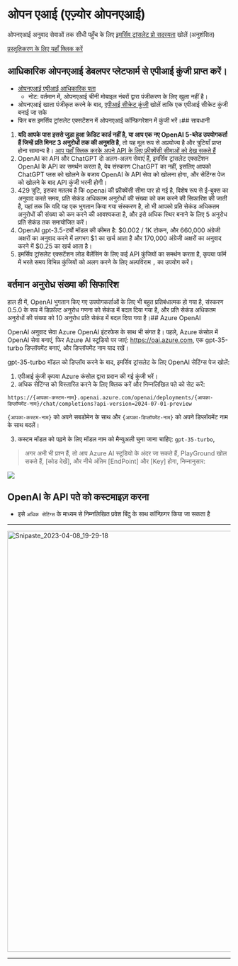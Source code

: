 # ओपन एआई (एज़्योर ओपनएआई)

ओपनएआई अनुवाद सेवाओं तक सीधी पहुँच के लिए [इमर्सिव ट्रांसलेट प्रो सदस्यता](https://immersivetranslate.com/en/pricing/) खोलें (अनुशंसित)

[प्रस्तुतिकरण के लिए यहाँ क्लिक करें](https://immersivetranslate.com/en/pricing/)

## आधिकारिक ओपनएआई डेवलपर प्लेटफार्म से एपीआई कुंजी प्राप्त करें।

- [ओपनएआई एपीआई आधिकारिक पता](https://openai.com/api/)
  - नोट: वर्तमान में, ओपनएआई चीनी मोबाइल नंबरों द्वारा पंजीकरण के लिए खुला नहीं है।
- ओपनएआई खाता पंजीकृत करने के बाद, [एपीआई सीक्रेट कुंजी](https://platform.openai.com/account/api-keys) खोलें ताकि एक एपीआई सीक्रेट कुंजी बनाई जा सके
- फिर बस इमर्सिव ट्रांसलेट एक्सटेंशन में ओपनएआई कॉन्फ़िगरेशन में कुंजी भरें।## सावधानी

1. **यदि आपके पास इससे जुड़ा हुआ क्रेडिट कार्ड नहीं है, या आप एक नए OpenAI 5-ब्लेड उपयोगकर्ता हैं जिन्हें प्रति मिनट 3 अनुरोधों तक की अनुमति है**, तो यह मूल रूप से अप्रयोज्य है और त्रुटियाँ प्राप्त होना सामान्य है। [आप यहाँ क्लिक करके अपने API के लिए फ्रीक्वेंसी सीमाओं को देख सकते हैं](https://platform.openai.com/account/rate-limits)
2. OpenAI का API और ChatGPT दो अलग-अलग सेवाएं हैं, इमर्सिव ट्रांसलेट एक्सटेंशन OpenAI के API का समर्थन करता है, वेब संस्करण ChatGPT का नहीं, इसलिए आपको ChatGPT प्लस को खोलने के बजाय OpenAI के API सेवा को खोलना होगा, और सेटिंग्स पेज को खोलने के बाद API कुंजी भरनी होगी।
3. 429 त्रुटि, इसका मतलब है कि openai की फ्रीक्वेंसी सीमा पार हो गई है, विशेष रूप से ई-बुक्स का अनुवाद करते समय, प्रति सेकंड अधिकतम अनुरोधों की संख्या को कम करने की सिफारिश की जाती है, यहां तक कि यदि यह एक भुगतान किया गया संस्करण है, तो भी आपको प्रति सेकंड अधिकतम अनुरोधों की संख्या को कम करने की आवश्यकता है, और इसे अधिक स्थिर बनाने के लिए 5 अनुरोध प्रति सेकंड तक समायोजित करें।
4. OpenAI gpt-3.5-टर्बो मॉडल की कीमत है: $0.002 / 1K टोकन, और 660,000 अंग्रेजी अक्षरों का अनुवाद करने में लगभग $1 का खर्च आता है और 170,000 अंग्रेजी अक्षरों का अनुवाद करने में $0.25 का खर्च आता है।
5. इमर्सिव ट्रांसलेट एक्सटेंशन लोड बैलेंसिंग के लिए कई API कुंजियों का समर्थन करता है, कृपया फॉर्म में भरते समय विभिन्न कुंजियों को अलग करने के लिए अल्पविराम `,` का उपयोग करें।

## वर्तमान अनुरोध संख्या की सिफारिश

हाल ही में, OpenAI भुगतान किए गए उपयोगकर्ताओं के लिए भी बहुत प्रतिबंधात्मक हो गया है, संस्करण 0.5.0 के रूप में डिफ़ॉल्ट अनुरोध गणना को सेकंड में बदल दिया गया है, और प्रति सेकंड अधिकतम अनुरोधों की संख्या को 10 अनुरोध प्रति सेकंड में बदल दिया गया है।## Azure OpenAI

OpenAI अनुवाद सेवा Azure OpenAI इंटरफेस के साथ भी संगत है। पहले, Azure कंसोल में OpenAI सेवा बनाएं, फिर Azure AI स्टूडियो पर जाएं: https://oai.azure.com, एक gpt-35-turbo डिप्लॉयमेंट बनाएं, और डिप्लॉयमेंट नाम याद रखें।

gpt-35-turbo मॉडल को डिप्लॉय करने के बाद, इमर्सिव ट्रांसलेट के लिए OpenAI सेटिंग्स पेज खोलें:

1. एपीआई कुंजी कृपया Azure कंसोल द्वारा प्रदान की गई कुंजी भरें।
2. अधिक सेटिंग्स को विस्तारित करने के लिए क्लिक करें और निम्नलिखित पते को सेट करें:

`https://{आपका-कस्टम-नाम}.openai.azure.com/openai/deployments/{आपका-डिप्लॉयमेंट-नाम}/chat/completions?api-version=2024-07-01-preview`

`{आपका-कस्टम-नाम}` को अपने सबडोमेन के साथ और `{आपका-डिप्लॉयमेंट-नाम}` को अपने डिप्लॉयमेंट नाम के साथ बदलें।

3. कस्टम मॉडल को पढ़ने के लिए मॉडल नाम को मैन्युअली चुना जाना चाहिए: `gpt-35-turbo`,

> अगर अभी भी प्रश्न हैं, तो आप Azure AI स्टूडियो के अंदर जा सकते हैं, PlayGround खोल सकते हैं, [कोड देखें], और नीचे अंतिम [EndPoint] और [Key] होगा, निम्नानुसार:

![](https://s.immersivetranslate.com/static/official-static/assets/docs/doc-assets/azure-openai-key.jpg)

## OpenAI के API पते को कस्टमाइज़ करना

- इसे `अधिक सेटिंग्स` के माध्यम से निम्नलिखित प्रवेश बिंदु के साथ कॉन्फ़िगर किया जा सकता है

---

<img width="951" alt="Snipaste_2023-04-08_19-29-18" src="https://user-images.githubusercontent.com/5794691/230718739-ff661ce3-04af-4391-8efc-9a5a1c8374b0.png"/>

---
